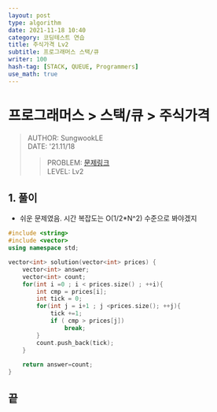 ```yaml
---
layout: post
type: algorithm
date: 2021-11-18 10:40
category: 코딩테스트 연습
title: 주식가격 Lv2
subtitle: 프로그래머스 스택/큐
writer: 100
hash-tag: [STACK, QUEUE, Programmers]
use_math: true
---
```




# 프로그래머스 > 스택/큐 > 주식가격
> AUTHOR: SungwookLE    
> DATE: '21.11/18  
>> PROBLEM: [문제링크](https://programmers.co.kr/learn/courses/30/lessons/42584)  
>> LEVEL: Lv2   

## 1. 풀이
- 쉬운 문제였음. 시간 복잡도는 O(1/2*N^2) 수준으로 봐야겠지

```c++
#include <string>
#include <vector>
using namespace std;

vector<int> solution(vector<int> prices) {
    vector<int> answer;
    vector<int> count;
    for(int i =0 ; i < prices.size() ; ++i){
        int cmp = prices[i];
        int tick = 0;
        for(int j = i+1 ; j <prices.size(); ++j){
            tick +=1;
            if ( cmp > prices[j])
                break;
        }
        count.push_back(tick);
    }
    
    return answer=count;
}
```

## 끝



